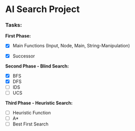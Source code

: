 # AI Search Project

### Tasks:
**First Phase:**
- [x] Main Functions (Input, Node, Main, String-Manipulation)
- [x] Successor


**Second Phase - Blind Search:**
- [x] BFS
- [x] DFS
- [ ] IDS
- [ ] UCS

**Third Phase - Heuristic Search:**
- [ ] Heuristic Function
- [ ] A*
- [ ] Best First Search 
